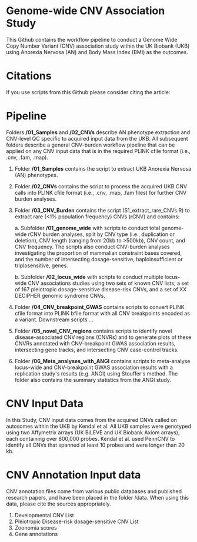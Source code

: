 ﻿# Genome-wide CNV Association Study

 This Github contains the workflow pipeline to conduct a Genome Wide Copy Number Variant (CNV) association study within the UK Biobank (UKB) using Anorexia Nervosa (AN) and Body Mass Index (BMI) as the outcomes.

 # Citations

 If you use scripts from this Github please consider citing the article: 

 # Pipeline

 Folders **/01_Samples** and **/02_CNVs** describe AN phenotype extraction and CNV-level QC specific to acquired input data from the UKB. All subsequent folders describe a general CNV-burden workflow pipeline that can be applied on any CNV input data that is in the required PLINK cfile format (i.e., .cnv, .fam, .map).

1. Folder **/01_Samples** contains the script to extract UKB Anorexia Nervosa (AN) phenotypes.

2. Folder **/02_CNVs** contains the script to process the acquired UKB CNV calls into PLINK cfile format (i.e., .cnv, .map, .fam files) for further CNV burden analyses.

3. Folder **/03_CNV_Burden** contains the script (S1_extract_rare_CNVs.R) to extract rare (<1% population frequency) CNVs (rCNV) and contains:

   a. Subfolder **/01_genome_wide** with scripts to conduct total genome-wide rCNV burden analyses, split by CNV type (i.e., duplication or deletion), CNV length (ranging from 20kb to >500kb), CNV count, and CNV frequency. The scripts also conduct CNV-burden analyses investigating the proportion of mammalian constraint bases covered, and the number of intersecting dosage-sensitive, haploinsufficient or triplosensitive, genes.
   
   b. Subfolder **/02_locus_wide** with scripts to conduct multiple locus-wide CNV associations studies using two sets of known CNV lists; a set of 167 pleiotropic dosage-sensitive disease-risk CNVs, and a set of XX DECIPHER genomic syndrome CNVs.

4. Folder **/04_CNV_breakpoint_GWAS** contains scripts to convert PLINK cfile format into PLINK bfile format with all CNV breakpoints encoded as a variant. Downstream scripts ...

5. Folder **/05_novel_CNV_regions** contains scripts to identify novel disease-associated CNV regions (CNVRs) and to generate plots of these CNVRs annotated with CNV-breakpoint GWAS association results, intersecting gene tracks, and intersecting CNV case-control tracks.

6. Folder **/06_Meta_analyses_with_ANGI** contains scripts to meta-analyse locus-wide and CNV-breakpoint GWAS association results with a replication study's results (e.g. ANGI) using Stouffer's method. The folder also contains the summary statistics from the ANGI study. 

 # CNV Input Data

 In this Study, CNV input data comes from the acquired CNVs called on autosomes within the UKB by Kendal et al.  All UKB samples were genotyped using two Affymetrix arrays (UK BiLEVE and UK Biobank Axiom arrays), each containing over 800,000 probes. Kendal et al. used PennCNV to identify all CNVs that spanned at least 10 probes and were longer than 20 kb. 
 
# CNV Annotation Input data

CNV annotation files come from various public databases and published research papers, and have been placed in the folder /data. When using this data, please cite the sources appropriately. 

1. Developmental CNV List
2. Pleiotropic Disease-risk dosage-sensitive CNV List
3. Zoonomia scores
4. Gene annotations


 

 

